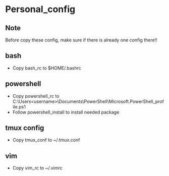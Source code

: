 # Personal_config

## Note
Before copy these config, make sure if there is already one config there!!
## bash
* Copy bash_rc to $HOME/.bashrc
## powershell
* Copy powershell_rc to C:\Users\<username>\Documents\PowerShell\Microsoft.PowerShell_profile.ps1
* Follow powershell_install to install needed package
## tmux config
* Copy tmux_conf to ~/.tmux.conf
## vim
* Copy vim_rc to ~/.vimrc

